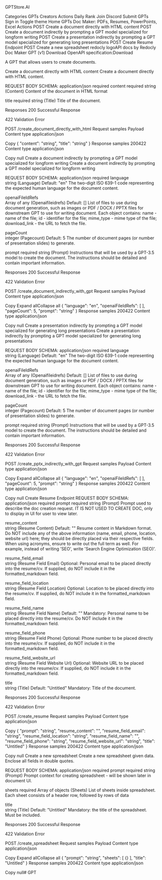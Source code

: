 GPTStore.AI

Categories
GPTs
Creators
Actions
Daily Rank
Join Discord
Submit GPTs
Sign in
Toggle theme
Home
GPTs
Doc Maker: PDFs, Resumes, PowerPoints, Excel
Actions
POST
Create a document directly with HTML content
POST
Create a document indirectly by prompting a GPT model specialized for longform writing
POST
Create a presentation indirectly by prompting a GPT model specialized for generating long presentations
POST
Create Resume Endpoint
POST
Create a new spreadsheet
redocly logoAPI docs by Redocly
Doc Maker GPT (v1)
Download OpenAPI specification:Download

A GPT that allows users to create documents.

Create a document directly with HTML content
Create a document directly with HTML content.

REQUEST BODY SCHEMA: application/json
required
content
required
string (Content)
Content of the document in HTML format

title
required
string (Title)
Title of the document.

Responses
200
Successful Response

422
Validation Error


POST
/create_document_directly_with_html
Request samples
Payload
Content type
application/json

Copy
{
"content": "string",
"title": "string"
}
Response samples
200422
Content type
application/json

Copy
null
Create a document indirectly by prompting a GPT model specialized for longform writing
Create a document indirectly by prompting a GPT model specialized for longform writing

REQUEST BODY SCHEMA: application/json
required
language	
string (Language)
Default: "en"
The two-digit ISO 639-1 code representing the expected human language for the document content.

openaiFileIdRefs	
Array of any (Openaifileidrefs)
Default: []
List of files to use during document generation, such as images or PDF / DOCX / PPTX files for downstream GPT to use for writing document. Each object contains: name - name of the file; id - identifier for the file; mime_type - mime type of the file; download_link - the URL to fetch the file.

pageCount	
integer (Pagecount)
Default: 5
The number of document pages (or number of presentation slides) to generate.

prompt
required
string (Prompt)
Instructions that will be used by a GPT-3.5 model to create the document. The instructions should be detailed and contain important information.

Responses
200
Successful Response

422
Validation Error


POST
/create_document_indirectly_with_gpt
Request samples
Payload
Content type
application/json

Copy
Expand allCollapse all
{
"language": "en",
"openaiFileIdRefs": [ ],
"pageCount": 5,
"prompt": "string"
}
Response samples
200422
Content type
application/json

Copy
null
Create a presentation indirectly by prompting a GPT model specialized for generating long presentations
Create a presentation indirectly by prompting a GPT model specialized for generating long presentations

REQUEST BODY SCHEMA: application/json
required
language	
string (Language)
Default: "en"
The two-digit ISO 639-1 code representing the expected human language for the document content.

openaiFileIdRefs	
Array of any (Openaifileidrefs)
Default: []
List of files to use during document generation, such as images or PDF / DOCX / PPTX files for downstream GPT to use for writing document. Each object contains: name - name of the file; id - identifier for the file; mime_type - mime type of the file; download_link - the URL to fetch the file.

pageCount	
integer (Pagecount)
Default: 5
The number of document pages (or number of presentation slides) to generate.

prompt
required
string (Prompt)
Instructions that will be used by a GPT-3.5 model to create the document. The instructions should be detailed and contain important information.

Responses
200
Successful Response

422
Validation Error


POST
/create_pptx_indirectly_with_gpt
Request samples
Payload
Content type
application/json

Copy
Expand allCollapse all
{
"language": "en",
"openaiFileIdRefs": [ ],
"pageCount": 5,
"prompt": "string"
}
Response samples
200422
Content type
application/json

Copy
null
Create Resume Endpoint
REQUEST BODY SCHEMA: application/json
required
prompt
required
string (Prompt)
Prompt used to describe the doc creation request. IT IS NOT USED TO CREATE DOC, only to display in UI for user to view later.

resume_content	
string (Resume Content)
Default: ""
Resume content in Markdown format. Do NOT include any of the above information (name, email, phone, location, website url) here; they should be directly placed via their respective fields. When using acronyms, ensure to write out the full term as well. For example, instead of writing 'SEO', write 'Search Engine Optimization (SEO)'.

resume_field_email	
string (Resume Field Email)
Optional: Personal email to be placed directly into the resume/cv. If supplied, do NOT include it in the formatted_markdown field.

resume_field_location	
string (Resume Field Location)
Optional: Location to be placed directly into the resume/cv. If supplied, do NOT include it in the formatted_markdown field.

resume_field_name	
string (Resume Field Name)
Default: ""
Mandatory: Personal name to be placed directly into the resume/cv. Do NOT include it in the formatted_markdown field.

resume_field_phone	
string (Resume Field Phone)
Optional: Phone number to be placed directly into the resume/cv. If supplied, do NOT include it in the formatted_markdown field.

resume_field_website_url	
string (Resume Field Website Url)
Optional: Website URL to be placed directly into the resume/cv. If supplied, do NOT include it in the formatted_markdown field.

title	
string (Title)
Default: "Untitled"
Mandatory: Title of the document.

Responses
200
Successful Response

422
Validation Error


POST
/create_resume
Request samples
Payload
Content type
application/json

Copy
{
"prompt": "string",
"resume_content": "",
"resume_field_email": "string",
"resume_field_location": "string",
"resume_field_name": "",
"resume_field_phone": "string",
"resume_field_website_url": "string",
"title": "Untitled"
}
Response samples
200422
Content type
application/json

Copy
null
Create a new spreadsheet
Create a new spreadsheet given data. Enclose all fields in double quotes.

REQUEST BODY SCHEMA: application/json
required
prompt
required
string (Prompt)
Prompt context for creating spreadsheet - will be shown later in document UI.

sheets
required
Array of objects (Sheets)
List of sheets inside spreadsheet. Each sheet consists of a header row, followed by rows of data

title	
string (Title)
Default: "Untitled"
Mandatory: the title of the spreadsheet. Must be included.

Responses
200
Successful Response

422
Validation Error


POST
/create_spreadsheet
Request samples
Payload
Content type
application/json

Copy
Expand allCollapse all
{
"prompt": "string",
"sheets": [
{}
],
"title": "Untitled"
}
Response samples
200422
Content type
application/json

Copy
null# GPT
